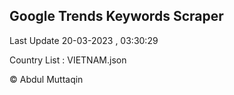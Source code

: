 

## Google Trends Keywords Scraper 
 
Last Update 20-03-2023 , 03:30:29

Country List :
VIETNAM.json



© Abdul Muttaqin 
